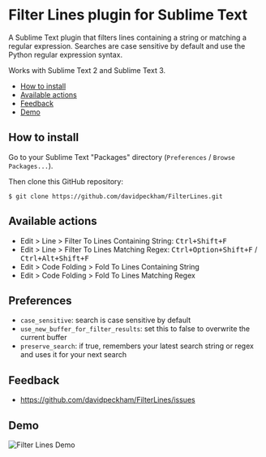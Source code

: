 # Filter Lines plugin for Sublime Text

A Sublime Text plugin that filters lines containing a string or matching a regular expression. Searches are case sensitive by default and use the Python regular expression syntax.

Works with Sublime Text 2 and Sublime Text 3.

* [How to install](#how-to-install)
* [Available actions](#available-actions)
* [Feedback](#feedback)
* [Demo](#demo)

## How to install ##

Go to your Sublime Text "Packages" directory (`Preferences` / `Browse Packages...`).

Then clone this GitHub repository:

    $ git clone https://github.com/davidpeckham/FilterLines.git

## Available actions ##

* Edit > Line > Filter To Lines Containing String:  <kbd>Ctrl+Shift+F</kbd>
* Edit > Line > Filter To Lines Matching Regex:  <kbd>Ctrl+Option+Shift+F</kbd> / <kbd>Ctrl+Alt+Shift+F</kbd>
* Edit > Code Folding > Fold To Lines Containing String
* Edit > Code Folding > Fold To Lines Matching Regex

## Preferences ##

* `case_sensitive`:  search is case sensitive by default
* `use_new_buffer_for_filter_results`:  set this to false to overwrite the current buffer
* `preserve_search`:  if true, remembers your latest search string or regex and uses it for your next search

## Feedback ##

* https://github.com/davidpeckham/FilterLines/issues

## Demo ##

![Filter Lines Demo](https://dl.dropboxusercontent.com/u/44889921/filter_lines_demo.gif)
